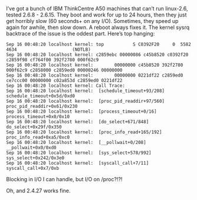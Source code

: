 <!--# set var="title" value="IBM ThinkCentre A50 Slowdown" -->
<!--# set var="date" value="2006-01-23" -->

<!--# include file="include/top.html" -->

I’ve got a bunch of IBM ThinkCentre A50 machines that can’t run linux-2.6, tested 2.6.8 - 2.6.15. They boot and work for up to 24 hours, then they just get horribly slow (60 seconds+ on any I/O). Sometimes, they speed up again for awhile, then slow down. A reboot always fixes it. The kernel sysrq backtrace of the issue is the oddest part. Here’s top hanging:

	Sep 16 00:48:20 localhost kernel: top           S C0392F20     0  5582   4634                     (NOTLB)
	Sep 16 00:48:20 localhost kernel: c2859ebc 00000086 c45b8520 c0392f20 c2859f98 cf764f00 392f2780 000f62c9
	Sep 16 00:48:20 localhost kernel:        00000000 c45b8520 392f2780 000f62c9 c2858000 c2859ed0 00000246 00000000
	Sep 16 00:48:20 localhost kernel:        00000000 0221df22 c2859ed0 ce7ccc00 00000000 c02a853d c2859ed0 0221df22
	Sep 16 00:48:20 localhost kernel: Call Trace:
	Sep 16 00:48:20 localhost kernel:  [schedule_timeout+93/208] schedule_timeout+0x5d/0xd0
	Sep 16 00:48:20 localhost kernel:  [proc_pid_readdir+97/560] proc_pid_readdir+0x61/0x230
	Sep 16 00:48:20 localhost kernel:  [process_timeout+0/16] process_timeout+0x0/0x10
	Sep 16 00:48:20 localhost kernel:  [do_select+671/848] do_select+0x29f/0x350
	Sep 16 00:48:20 localhost kernel:  [proc_info_read+165/192] proc_info_read+0xa5/0xc0
	Sep 16 00:48:20 localhost kernel:  [__pollwait+0/208] __pollwait+0x0/0xd0
	Sep 16 00:48:20 localhost kernel:  [sys_select+578/992] sys_select+0x242/0x3e0
	Sep 16 00:48:20 localhost kernel:  [syscall_call+7/11] syscall_call+0x7/0xb

Blocking in I/O I can handle, but I/O on /proc?!?!

Oh, and 2.4.27 works fine.

<!--# include file="include/bottom.html" -->
